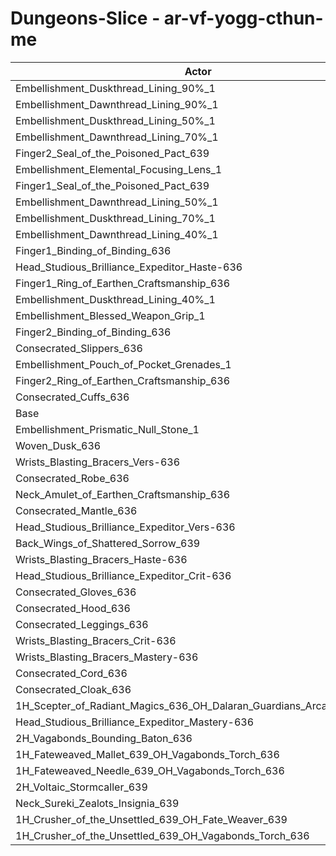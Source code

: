# Dungeons-Slice - ar-vf-yogg-cthun-me
| Actor | DPS | Increase |
|---|:---:|:---:|
|Embellishment_Duskthread_Lining_90%_1|1345702|0.77%|
|Embellishment_Dawnthread_Lining_90%_1|1345232|0.73%|
|Embellishment_Duskthread_Lining_50%_1|1344451|0.67%|
|Embellishment_Dawnthread_Lining_70%_1|1344372|0.67%|
|Finger2_Seal_of_the_Poisoned_Pact_639|1341692|0.47%|
|Embellishment_Elemental_Focusing_Lens_1|1341282|0.44%|
|Finger1_Seal_of_the_Poisoned_Pact_639|1340921|0.41%|
|Embellishment_Dawnthread_Lining_50%_1|1340736|0.39%|
|Embellishment_Duskthread_Lining_70%_1|1340553|0.38%|
|Embellishment_Dawnthread_Lining_40%_1|1339837|0.33%|
|Finger1_Binding_of_Binding_636|1339459|0.30%|
|Head_Studious_Brilliance_Expeditor_Haste-636|1338844|0.25%|
|Finger1_Ring_of_Earthen_Craftsmanship_636|1338840|0.25%|
|Embellishment_Duskthread_Lining_40%_1|1337752|0.17%|
|Embellishment_Blessed_Weapon_Grip_1|1337551|0.16%|
|Finger2_Binding_of_Binding_636|1337545|0.16%|
|Consecrated_Slippers_636|1336363|0.07%|
|Embellishment_Pouch_of_Pocket_Grenades_1|1336267|0.06%|
|Finger2_Ring_of_Earthen_Craftsmanship_636|1335869|0.03%|
|Consecrated_Cuffs_636|1335775|0.02%|
|Base|1335461|0.00%|
|Embellishment_Prismatic_Null_Stone_1|1335450|0.00%|
|Woven_Dusk_636|1335387|-0.01%|
|Wrists_Blasting_Bracers_Vers-636|1335213|-0.02%|
|Consecrated_Robe_636|1335199|-0.02%|
|Neck_Amulet_of_Earthen_Craftsmanship_636|1334754|-0.05%|
|Consecrated_Mantle_636|1334436|-0.08%|
|Head_Studious_Brilliance_Expeditor_Vers-636|1333643|-0.14%|
|Back_Wings_of_Shattered_Sorrow_639|1333592|-0.14%|
|Wrists_Blasting_Bracers_Haste-636|1333547|-0.14%|
|Head_Studious_Brilliance_Expeditor_Crit-636|1333425|-0.15%|
|Consecrated_Gloves_636|1332697|-0.21%|
|Consecrated_Hood_636|1332503|-0.22%|
|Consecrated_Leggings_636|1332171|-0.25%|
|Wrists_Blasting_Bracers_Crit-636|1331454|-0.30%|
|Wrists_Blasting_Bracers_Mastery-636|1330938|-0.34%|
|Consecrated_Cord_636|1330925|-0.34%|
|Consecrated_Cloak_636|1330622|-0.36%|
|1H_Scepter_of_Radiant_Magics_636_OH_Dalaran_Guardians_Arcanotool_639|1330313|-0.39%|
|Head_Studious_Brilliance_Expeditor_Mastery-636|1329761|-0.43%|
|2H_Vagabonds_Bounding_Baton_636|1325570|-0.74%|
|1H_Fateweaved_Mallet_639_OH_Vagabonds_Torch_636|1324751|-0.80%|
|1H_Fateweaved_Needle_639_OH_Vagabonds_Torch_636|1323034|-0.93%|
|2H_Voltaic_Stormcaller_639|1318624|-1.26%|
|Neck_Sureki_Zealots_Insignia_639|1291893|-3.26%|
|1H_Crusher_of_the_Unsettled_639_OH_Fate_Weaver_639|1141432|-14.53%|
|1H_Crusher_of_the_Unsettled_639_OH_Vagabonds_Torch_636|1137325|-14.84%|

